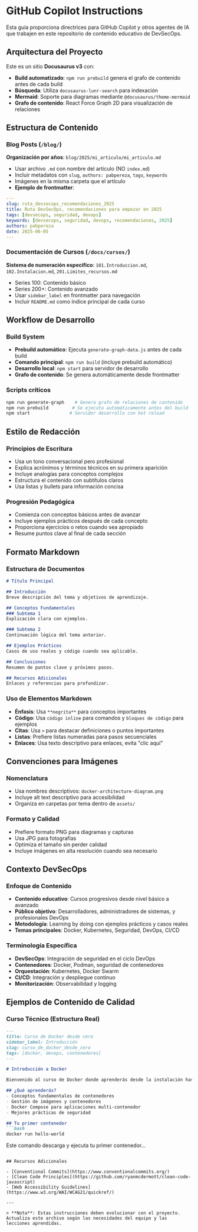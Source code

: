 # GitHub Copilot Instructions

Esta guía proporciona directrices para GitHub Copilot y otros agentes de IA que trabajen en este repositorio de contenido educativo de DevSecOps.

## Arquitectura del Proyecto

Este es un sitio **Docusaurus v3** con:
- **Build automatizado**: `npm run prebuild` genera el grafo de contenido antes de cada build
- **Búsqueda**: Utiliza `docusaurus-lunr-search` para indexación
- **Mermaid**: Soporte para diagramas mediante `@docusaurus/theme-mermaid`
- **Grafo de contenido**: React Force Graph 2D para visualización de relaciones

## Estructura de Contenido

### Blog Posts (`/blog/`)
**Organización por años**: `blog/2025/mi_articulo/mi_articulo.md`
- Usar archivo `.md` con nombre del artículo (NO `index.md`)
- Incluir metadatos con `slug`, `authors: pabpereza`, `tags`, `keywords`
- Imágenes en la misma carpeta que el artículo
- **Ejemplo de frontmatter**:
```yaml
---
slug: ruta_devsecops_recomendaciones_2025 
title: Ruta DevSecOps, recomendaciones para empezar en 2025 
tags: [devsecops, seguridad, devops]
keywords: [devsecops, seguridad, devops, recomendaciones, 2025]
authors: pabpereza
date: 2025-06-05
---
```

### Documentación de Cursos (`/docs/cursos/`)
**Sistema de numeración específico**: `101.Introduccion.md`, `102.Instalacion.md`, `201.Limites_recursos.md`
- Series 100: Contenido básico
- Series 200+: Contenido avanzado
- Usar `sidebar_label` en frontmatter para navegación
- Incluir `README.md` como índice principal de cada curso

## Workflow de Desarrollo

### Build System
- **Prebuild automático**: Ejecuta `generate-graph-data.js` antes de cada build
- **Comando principal**: `npm run build` (incluye prebuild automático)
- **Desarrollo local**: `npm start` para servidor de desarrollo
- **Grafo de contenido**: Se genera automáticamente desde frontmatter

### Scripts críticos
```bash
npm run generate-graph    # Genera grafo de relaciones de contenido
npm run prebuild         # Se ejecuta automáticamente antes del build
npm start               # Servidor desarrollo con hot reload
```

## Estilo de Redacción

### Principios de Escritura
- Usa un tono conversacional pero profesional
- Explica acrónimos y términos técnicos en su primera aparición
- Incluye analogías para conceptos complejos
- Estructura el contenido con subtítulos claros
- Usa listas y bullets para información concisa

### Progresión Pedagógica
- Comienza con conceptos básicos antes de avanzar
- Incluye ejemplos prácticos después de cada concepto
- Proporciona ejercicios o retos cuando sea apropiado
- Resume puntos clave al final de cada sección

## Formato Markdown

### Estructura de Documentos
```markdown
# Título Principal

## Introducción
Breve descripción del tema y objetivos de aprendizaje.

## Conceptos Fundamentales
### Subtema 1
Explicación clara con ejemplos.

### Subtema 2
Continuación lógica del tema anterior.

## Ejemplos Prácticos
Casos de uso reales y código cuando sea aplicable.

## Conclusiones
Resumen de puntos clave y próximos pasos.

## Recursos Adicionales
Enlaces y referencias para profundizar.
```

### Uso de Elementos Markdown
- **Énfasis**: Usa `**negrita**` para conceptos importantes
- **Código**: Usa `código inline` para comandos y `bloques de código` para ejemplos
- **Citas**: Usa `>` para destacar definiciones o puntos importantes
- **Listas**: Prefiere listas numeradas para pasos secuenciales
- **Enlaces**: Usa texto descriptivo para enlaces, evita "clic aquí"

## Convenciones para Imágenes

### Nomenclatura
- Usa nombres descriptivos: `docker-architecture-diagram.png`
- Incluye alt text descriptivo para accesibilidad
- Organiza en carpetas por tema dentro de `assets/`

### Formato y Calidad
- Prefiere formato PNG para diagramas y capturas
- Usa JPG para fotografías
- Optimiza el tamaño sin perder calidad
- Incluye imágenes en alta resolución cuando sea necesario

## Contexto DevSecOps

### Enfoque de Contenido
- **Contenido educativo**: Cursos progresivos desde nivel básico a avanzado
- **Público objetivo**: Desarrolladores, administradores de sistemas, y profesionales DevOps
- **Metodología**: Learning by doing con ejemplos prácticos y casos reales
- **Temas principales**: Docker, Kubernetes, Seguridad, DevOps, CI/CD

### Terminología Específica
- **DevSecOps**: Integración de seguridad en el ciclo DevOps
- **Contenedores**: Docker, Podman, seguridad de contenedores
- **Orquestación**: Kubernetes, Docker Swarm
- **CI/CD**: Integración y despliegue continuo
- **Monitorización**: Observabilidad y logging

## Ejemplos de Contenido de Calidad

### Curso Técnico (Estructura Real)
```markdown
---
title: Curso de Docker desde cero
sidebar_label: Introducción
slug: curso_de_docker_desde_cero
tags: [docker, devops, contenedores]
---

# Introducción a Docker

Bienvenido al curso de Docker donde aprenderás desde la instalación hasta la implementación en producción.

## ¿Qué aprenderás?
- Conceptos fundamentales de contenedores
- Gestión de imágenes y contenedores
- Docker Compose para aplicaciones multi-contenedor
- Mejores prácticas de seguridad

## Tu primer contenedor
```bash
docker run hello-world
```

Este comando descarga y ejecuta tu primer contenedor...
```

## Recursos Adicionales

- [Conventional Commits](https://www.conventionalcommits.org/)
- [Clean Code Principles](https://github.com/ryanmcdermott/clean-code-javascript)
- [Web Accessibility Guidelines](https://www.w3.org/WAI/WCAG21/quickref/)

---

> **Nota**: Estas instrucciones deben evolucionar con el proyecto. Actualiza este archivo según las necesidades del equipo y las lecciones aprendidas.
